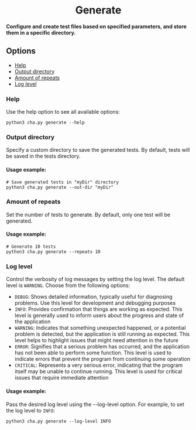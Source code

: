 <h1 align="center"> Generate</h1>

**Configure and create test files based on specified parameters, and store them in a specific directory.**

## Options
- [Help](#help)
- [Output directory](#output-directory)
- [Amount of repeats](#amount-of-repeats)
- [Log level](#log-level)

### Help
Use the help option to see all available options:
```shell
python3 cha.py generate --help
```

### Output directory
Specify a custom directory to save the generated tests. By default, tests will be saved in the tests directory.
#### Usage example:
```shell
# Save generated tests in "myDir" directory
python3 cha.py generate --out-dir "myDir"
```

### Amount of repeats
Set the number of tests to generate. By default, only one test will be generated.
#### Usage example:
```shell
# Generate 10 tests
python3 cha.py generate --repeats 10
```

### Log level
Control the verbosity of log messages by setting the log level. The default level is `WARNING`. Choose from the following options:
- `DEBUG`: Shows detailed information, typically useful for diagnosing problems. Use this level for development and debugging purposes
- `INFO`: Provides confirmation that things are working as expected. This level is generally used to inform users about the progress and state of the application
- `WARNING`: Indicates that something unexpected happened, or a potential problem is detected, but the application is still running as expected. This level helps to highlight issues that might need attention in the future
- `ERROR`: Signifies that a serious problem has occurred, and the application has not been able to perform some function. This level is used to indicate errors that prevent the program from continuing some operation
- `CRITICAL`: Represents a very serious error, indicating that the program itself may be unable to continue running. This level is used for critical issues that require immediate attention

#### Usage example:
Pass the desired log level using the --log-level option. For example, to set the log level to `INFO`:
```shell
python3 cha.py generate --log-level INFO
```
